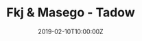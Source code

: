 ---
title: Fkj & Masego - Tadow
youtube_id: hC8CH0Z3L54
description: Improvised & recorded at Red Bull Studios Paris 
image: https://i1.ytimg.com/vi/hC8CH0Z3L54/mqdefault.jpg
date: 2019-02-10T10:00:00Z
---